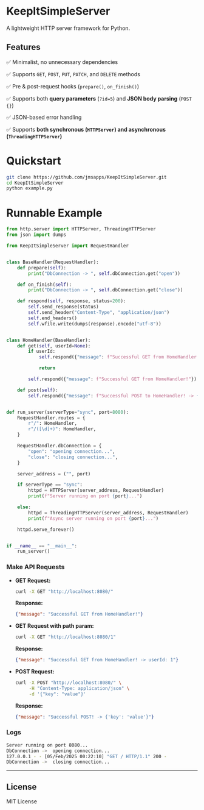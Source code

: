# KeepItSimpleServer

A lightweight HTTP server framework for Python.

## Features
✅ Minimalist, no unnecessary dependencies

✅ Supports `GET`, `POST`, `PUT`, `PATCH`, and `DELETE` methods

✅ Pre & post-request hooks (`prepare()`, `on_finish()`)

✅ Supports both **query parameters** (`?id=5`) and **JSON body parsing** (`POST {}`)

✅ JSON-based error handling

✅ Supports **both synchronous (`HTTPServer`) and asynchronous (`ThreadingHTTPServer`)**

# Quickstart
```bash
git clone https://github.com/jmsapps/KeepItSimpleServer.git
cd KeepItSimpleServer
python example.py
```

# Runnable Example
```python
from http.server import HTTPServer, ThreadingHTTPServer
from json import dumps

from KeepItSimpleServer import RequestHandler


class BaseHandler(RequestHandler):
    def prepare(self):
        print("DbConnection -> ", self.dbConnection.get("open"))

    def on_finish(self):
        print("DbConnection -> ", self.dbConnection.get("close"))

    def respond(self, response, status=200):
        self.send_response(status)
        self.send_header("Content-Type", "application/json")
        self.end_headers()
        self.wfile.write(dumps(response).encode("utf-8"))


class HomeHandler(BaseHandler):
    def get(self, userId=None):
        if userId:
            self.respond({"message": f"Successful GET from HomeHandler! -> userId: {userId}"})

            return

        self.respond({"message": f"Successful GET from HomeHandler!"})

    def post(self):
        self.respond({"message": f"Successful POST to HomeHandler! -> {self.params}"}, 201)


def run_server(serverType="sync", port=8080):
	RequestHandler.routes = {
		r"/": HomeHandler,
		r"/([\d]+)": HomeHandler,
	}

	RequestHandler.dbConnection = {
		"open": "opening connection...",
		"close": "closing connection...",
	}

	server_address = ("", port)

	if serverType == "sync":
		httpd = HTTPServer(server_address, RequestHandler)
		print(f"Server running on port {port}...")

	else:
		httpd = ThreadingHTTPServer(server_address, RequestHandler)
		print(f"Async server running on port {port}...")

	httpd.serve_forever()


if __name__ == "__main__":
    run_server()
```

### Make API Requests
- **GET Request:**
  ```bash
  curl -X GET "http://localhost:8080/"
  ```
  **Response:**
  ```json
  {"message": "Successful GET from HomeHandler!"}
  ```

- **GET Request with path param:**
  ```bash
  curl -X GET "http://localhost:8080/1"
  ```
  **Response:**
  ```json
  {"message": "Successful GET from HomeHandler! -> userId: 1"}
  ```

- **POST Request:**
  ```bash
  curl -X POST "http://localhost:8080/" \
       -H "Content-Type: application/json" \
       -d '{"key": "value"}'
  ```
  **Response:**
  ```json
  {"message": "Successful POST! -> {'key': 'value'}"}
  ```

### Logs
```bash
Server running on port 8080...
DbConnection ->  opening connection...
127.0.0.1 - - [05/Feb/2025 00:22:10] "GET / HTTP/1.1" 200 -
DbConnection ->  closing connection...
```
---

## License
MIT License
